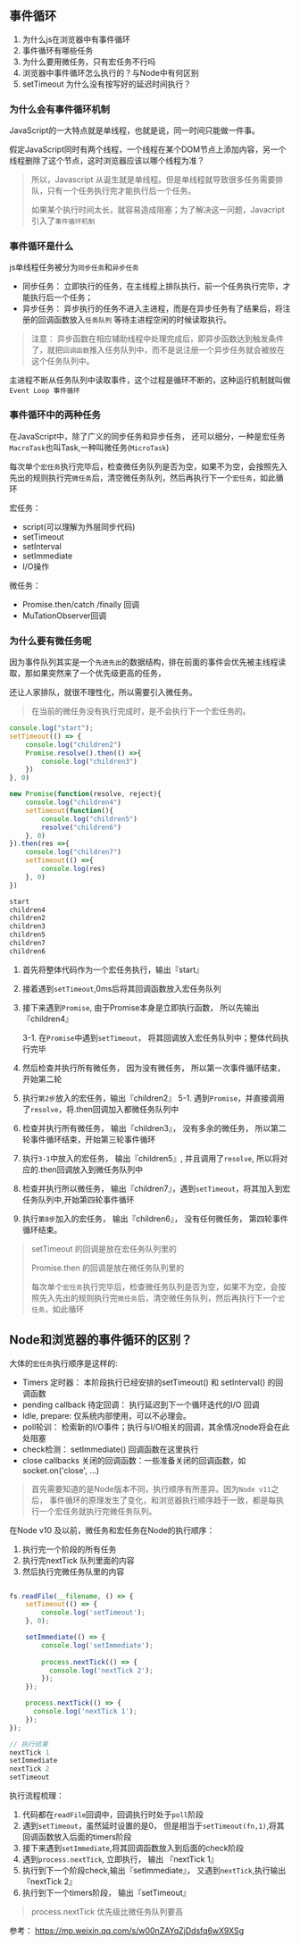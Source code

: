 

## 事件循环

1. 为什么js在浏览器中有事件循环
2. 事件循环有哪些任务
3. 为什么要用微任务，只有宏任务不行吗
4. 浏览器中事件循环怎么执行的？与Node中有何区别
5. setTimeout 为什么没有按写好的延迟时间执行？



### 为什么会有事件循环机制

JavaScript的一大特点就是单线程，也就是说，同一时间只能做一件事。

假定JavaScript同时有两个线程，一个线程在某个DOM节点上添加内容，另一个线程删除了这个节点，这时浏览器应该以哪个线程为准？

> 所以，Javascript 从诞生就是单线程。但是单线程就导致很多任务需要排队，只有一个任务执行完才能执行后一个任务。
>
> 如果某个执行时间太长，就容易造成阻塞；为了解决这一问题，Javacript引入了`事件循环机制`



### 事件循环是什么

js单线程任务被分为`同步任务`和`异步任务`

* 同步任务： 立即执行的任务，在主线程上排队执行，前一个任务执行完毕，才能执行后一个任务；
* 异步任务： 异步执行的任务不进入主进程，而是在异步任务有了结果后，将注册的回调函数放入`任务队列` 等待主进程空闲的时候读取执行。

> 注意： 异步函数在相应辅助线程中处理完成后，即异步函数达到触发条件了，就把`回调函数`推入任务队列中，而不是说注册一个异步任务就会被放在这个任务队列中。

主进程不断从任务队列中读取事件，这个过程是循环不断的，这种运行机制就叫做`Event Loop 事件循环`



### 事件循环中的两种任务



在JavaScript中，除了广义的同步任务和异步任务， 还可以细分，一种是宏任务`MacroTask`也叫Task,一种叫微任务(`MicroTask`)

每次单个`宏任务`执行完毕后，检查微任务队列是否为空，如果不为空，会按照先入先出的规则执行完`微任务`后，清空微任务队列，然后再执行下一个`宏任务`，如此循环

宏任务： 

* script(可以理解为外层同步代码)
* setTimeout
* setInterval
* setImmediate
* I/O操作

微任务：

* Promise.then/catch /finally 回调
* MuTationObserver回调



### 为什么要有微任务呢

因为事件队列其实是一个`先进先出`的数据结构，排在前面的事件会优先被主线程读取，那如果突然来了一个优先级更高的任务，

还让人家排队，就很不理性化，所以需要引入微任务。

> 在当前的微任务没有执行完成时，是不会执行下一个宏任务的。

```js
console.log("start");
setTimeout(() => {
    console.log("children2")
    Promise.resolve().then(() =>{
        console.log("children3")
    })
}, 0)

new Promise(function(resolve, reject){
    console.log("children4")
    setTimeout(function(){
        console.log("children5")
        resolve("children6")
    }, 0)
}).then(res =>{
    console.log("children7")
    setTimeout(() =>{
        console.log(res)
    }, 0)
})

start
children4
children2
children3
children5
children7
children6
```



1. 首先将整体代码作为一个宏任务执行，输出『start』

2. 接着遇到`setTimeout`,0ms后将其回调函数放入宏任务队列

3. 接下来遇到`Promise`, 由于Promise本身是立即执行函数， 所以先输出『children4』

   3-1. 在`Promise`中遇到`setTimeout`， 将其回调放入宏任务队列中；整体代码执行完毕

4. 然后检查并执行所有微任务， 因为没有微任务， 所以第一次事件循环结束，开始第二轮

5. 执行`第2步`放入的宏任务，输出『children2』 5-1. 遇到`Promise`，并直接调用了`resolve`，将.then回调加入都微任务队列中

6. 检查并执行所有微任务， 输出『children3』， 没有多余的微任务， 所以第二轮事件循环结束，开始第三轮事件循环

7. 执行`3-1`中放入的宏任务， 输出『children5』, 并且调用了`resolve`, 所以将对应的.then回调放入到微任务队列中

8. 检查并执行所以微任务， 输出『children7』，遇到`setTimeout`，将其加入到宏任务队列中,开始第四轮事件循环

9. 执行`第8步`加入的宏任务， 输出『children6』， 没有任何微任务， 第四轮事件循环结束。



> setTimeout 的回调是放在宏任务队列里的
>
> Promise.then 的回调是放在微任务队列里的
>
> 每次单个`宏任务`执行完毕后，检查微任务队列是否为空，如果不为空，会按照先入先出的规则执行完`微任务`后，清空微任务队列，然后再执行下一个`宏任务`，如此循环



## Node和浏览器的事件循环的区别？

大体的`宏任务`执行顺序是这样的:

* Timers 定时器： 本阶段执行已经安排的setTimeout() 和 setInterval() 的回调函数
* pending callback 待定回调： 执行延迟到下一个循环迭代的I/O 回调
* Idle, prepare: 仅系统内部使用，可以不必理会。
* poll轮训： 检索新的I/O事件；执行与I/O相关的回调，其余情况node将会在此处阻塞
* check检测： setImmediate() 回调函数在这里执行
* close callbacks 关闭的回调函数：一些准备关闭的回调函数，如socket.on('close', ...)



> 首先需要知道的是Node版本不同，执行顺序有所差异。因为`Node v11`之后， 事件循环的原理发生了变化，和浏览器执行顺序趋于一致，都是每执行一个宏任务就执行完微任务队列。

在Node v10 及以前，微任务和宏任务在Node的执行顺序：

1. 执行完一个阶段的所有任务
2. 执行完nextTick 队列里面的内容
3. 然后执行完微任务队里的内容



```js

fs.readFile(__filename, () => {
    setTimeout(() => {
        console.log('setTimeout');
    }, 0);

    setImmediate(() => {
        console.log('setImmediate');
        
        process.nextTick(() => {
          console.log('nextTick 2');
        });
    });

    process.nextTick(() => {
      console.log('nextTick 1');
    });
});

// 执行结果
nextTick 1
setImmediate
nextTick 2
setTimeout
```



执行流程梳理：

1. 代码都在`readFile`回调中，回调执行时处于`poll`阶段
2. 遇到`setTimeout`，虽然延时设置的是0， 但是相当于`setTimeout(fn,1)`,将其回调函数放入后面的timers阶段
3. 接下来遇到`setImmediate`,将其回调函数放入到后面的check阶段
4. 遇到`process.nextTick`, 立即执行， 输出 『nextTick 1』
5. 执行到下一个阶段check,输出『setImmediate』， 又遇到`nextTick`,执行输出『nextTick 2』
6. 执行到下一个timers阶段， 输出『setTimeout』

> process.nextTick 优先级比微任务队列要高



参考： https://mp.weixin.qq.com/s/w00nZAYqZjDdsfq6wX9XSg





